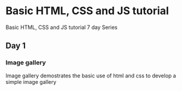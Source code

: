 # Basic HTML, CSS and JS tutorial
Basic HTML, CSS and JS tutorial 7 day Series

## Day 1
### Image gallery
 
 Image gallery demostrates the basic use of html and css to develop a simple image gallery
